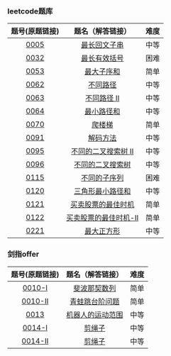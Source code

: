 ### leetcode题库

题号(原题链接) | 题名（解答链接） | 难度
:-: | :-: | :-:
[0005](https://leetcode-cn.com/problems/longest-palindromic-substring/description/) | [最长回文子串](https://github.com/cocowh/algorithm/blob/master/medium/5.%E6%9C%80%E9%95%BF%E5%9B%9E%E6%96%87%E5%AD%90%E4%B8%B2.go) | 中等
[0032](https://leetcode-cn.com/problems/longest-valid-parentheses/description/) | [最长有效括号](https://github.com/cocowh/algorithm/blob/master/hard/32.最长有效括号.go) | 困难
[0053](https://leetcode-cn.com/problems/maximum-subarray/description/) | [最大子序和](https://github.com/cocowh/algorithm/blob/master/easy/53.最大子序和.go) | 简单
[0062](https://leetcode-cn.com/problems/unique-paths/description/) | [不同路径](https://github.com/cocowh/algorithm/blob/master/medium/62.不同路径.go) | 中等
[0063](https://leetcode-cn.com/problems/unique-paths-ii/description/) | [不同路径 II](https://github.com/cocowh/algorithm/blob/master/medium/63.不同路径-ii.go) | 中等
[0064](https://leetcode-cn.com/problems/minimum-path-sum/description/) | [最小路径和](https://github.com/cocowh/algorithm/blob/master/medium/64.最小路径和.go) | 中等
[0070](https://leetcode-cn.com/problems/climbing-stairs/description/) | [爬楼梯](https://github.com/cocowh/algorithm/blob/master/easy/70.爬楼梯.go) | 简单
[0091](https://leetcode-cn.com/problems/decode-ways/description/) | [解码方法](https://github.com/cocowh/algorithm/blob/master/medium/91.解码方法.go) | 中等
[0095](https://leetcode-cn.com/problems/unique-binary-search-trees-ii/description/) | [不同的二叉搜索树 II](https://github.com/cocowh/algorithm/blob/master/medium/95.不同的二叉搜索树-ii.go) | 中等
[0096](https://leetcode-cn.com/problems/unique-binary-search-trees/description/) | [不同的二叉搜索树](https://github.com/cocowh/algorithm/blob/master/medium/96.不同的二叉搜索树.go) | 中等
[0115](https://leetcode-cn.com/problems/distinct-subsequences/description/) | [不同的子序列](https://github.com/cocowh/algorithm/blob/master/hard/115.不同的子序列.go) | 困难
[0120](https://leetcode-cn.com/problems/triangle/description/) | [三角形最小路径和](https://github.com/cocowh/algorithm/blob/master/medium/120.三角形最小路径和.go) | 中等
[0121](https://leetcode-cn.com/problems/best-time-to-buy-and-sell-stock/description/) | [买卖股票的最佳时机](https://github.com/cocowh/algorithm/blob/master/easy/121.买卖股票的最佳时机.go) | 简单
[0122](https://leetcode-cn.com/problems/best-time-to-buy-and-sell-stock-ii/description/) | [买卖股票的最佳时机-II](https://github.com/cocowh/algorithm/blob/master/easy/122.买卖股票的最佳时机-ii.go) | 简单
[0221](https://leetcode-cn.com/problems/maximal-square/) | [最大正方形](https://github.com/cocowh/algorithm/blob/master/medium/221.最大正方形-ii.go) | 中等


### 剑指offer

题号(原题链接) | 题名（解答链接） | 难度
:-: | :-: | :-:
[0010-I](https://leetcode-cn.com/problems/fei-bo-na-qi-shu-lie-lcof/) | [斐波那契数列](https://github.com/cocowh/algorithm/blob/master/easy/offer.10-I.斐波那契数列.go) | 简单
[0010-II](https://leetcode-cn.com/problems/fei-bo-na-qi-shu-lie-lcof/) | [青蛙跳台阶问题](https://github.com/cocowh/algorithm/blob/master/easy/offer.10-II.青蛙跳台阶问题.go) | 简单
[0013](https://leetcode-cn.com/problems/ji-qi-ren-de-yun-dong-fan-wei-lcof/) | [机器人的运动范围](https://github.com/cocowh/algorithm/blob/master/medium/offer.13.机器人的运动范围.go) | 中等
[0014-I](https://leetcode-cn.com/problems/jian-sheng-zi-lcof/) | [剪绳子](https://github.com/cocowh/algorithm/blob/master/medium/offer.14-I.剪绳子.go) | 中等
[0014-II](https://leetcode-cn.com/problems/jian-sheng-zi-ii-lcof/) | [剪绳子](https://github.com/cocowh/algorithm/blob/master/medium/offer.14-II.剪绳子.go) | 中等